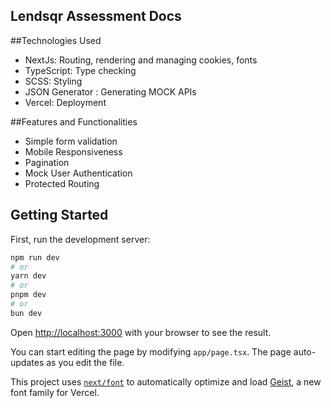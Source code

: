 ## Lendsqr Assessment Docs

##Technologies Used
- NextJs: Routing, rendering and managing cookies, fonts
- TypeScript: Type checking
- SCSS: Styling
- JSON Generator : Generating MOCK APIs
- Vercel: Deployment

##Features and Functionalities
- Simple form validation
- Mobile Responsiveness
- Pagination
- Mock User Authentication
- Protected Routing

## Getting Started

First, run the development server:

```bash
npm run dev
# or
yarn dev
# or
pnpm dev
# or
bun dev
```

Open [http://localhost:3000](http://localhost:3000) with your browser to see the result.

You can start editing the page by modifying `app/page.tsx`. The page auto-updates as you edit the file.

This project uses [`next/font`](https://nextjs.org/docs/app/building-your-application/optimizing/fonts) to automatically optimize and load [Geist](https://vercel.com/font), a new font family for Vercel.

